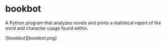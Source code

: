# bookbot
A Python program that analyzes novels and prints a statistical report of the word and character usage found within.

![bookbot][bookbot.png]
